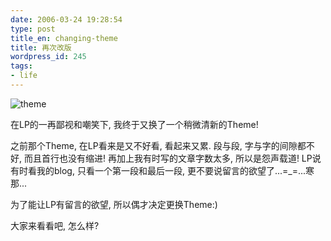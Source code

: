 ```yaml
---
date: 2006-03-24 19:28:54
type: post
title_en: changing-theme
title: 再次改版
wordpress_id: 245
tags:
- life
---
```


![theme](http://www.blueidea.com/articleimg/2004/04/1800/icon.gif)

在LP的一再鄙视和嘲笑下, 我终于又换了一个稍微清新的Theme!

之前那个Theme, 在LP看来是又不好看, 看起来又累. 段与段, 字与字的间隙都不好, 而且首行也没有缩进! 再加上我有时写的文章字数太多, 所以是怨声载道! LP说有时看我的blog, 只看一个第一段和最后一段, 更不要说留言的欲望了...=_=...寒那...

为了能让LP有留言的欲望, 所以偶才决定更换Theme:)

大家来看看吧, 怎么样?
